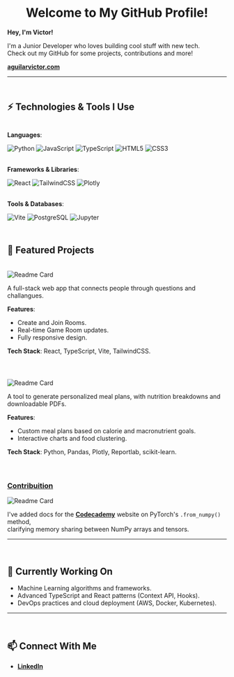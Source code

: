 **<h1 align="center">Welcome to My GitHub Profile!</h1>**

**Hey, I'm Victor!**
  
I'm a Junior Developer who loves building cool stuff with new tech.<br >Check out my GitHub for some projects, contributions and more!

**[aguilarvictor.com](https://www.aguilarvictor.com)**

---

## <br> ⚡ **Technologies & Tools I Use**

<br>**Languages**:  
 
![Python](https://img.shields.io/badge/Python-3776AB?style=for-the-badge&logo=python&logoColor=white) ![JavaScript](https://img.shields.io/badge/JavaScript-F7DF1E?style=for-the-badge&logo=javascript&logoColor=black) ![TypeScript](https://img.shields.io/badge/TypeScript-007ACC?style=for-the-badge&logo=typescript&logoColor=white) ![HTML5](https://img.shields.io/badge/HTML5-E34F26?style=for-the-badge&logo=html5&logoColor=white) ![CSS3](https://img.shields.io/badge/CSS3-1572B6?style=for-the-badge&logo=css3&logoColor=white)  

<br>**Frameworks & Libraries**:  
 
![React](https://img.shields.io/badge/React-61DAFB?style=for-the-badge&logo=react&logoColor=black) ![TailwindCSS](https://img.shields.io/badge/TailwindCSS-06B6D4?style=for-the-badge&logo=tailwind-css&logoColor=white) ![Plotly](https://img.shields.io/badge/Plotly-3F4C5B?style=for-the-badge&logo=plotly&logoColor=white)

<br>**Tools & Databases**:  
 
![Vite](https://img.shields.io/badge/Vite-646CFF?style=for-the-badge&logo=vite&logoColor=white) ![PostgreSQL](https://img.shields.io/badge/PostgreSQL-336791?style=for-the-badge&logo=postgresql&logoColor=white) ![Jupyter](https://img.shields.io/badge/Jupyter-F37626?style=for-the-badge&logo=jupyter&logoColor=white)

## <br> 🌟 **Featured Projects**

<br>![Readme Card](https://github-readme-stats.vercel.app/api/pin/?username=aguilar-victor&repo=icebreaker)

A full-stack web app that connects people through questions and challangues.

**Features**:
- Create and Join Rooms.
- Real-time Game Room updates.
- Fully responsive design.

**Tech Stack**: React, TypeScript, Vite, TailwindCSS.

#

<br>![Readme Card](https://github-readme-stats.vercel.app/api/pin/?username=aguilar-victor&repo=mealplanner)

A tool to generate personalized meal plans, with nutrition breakdowns and downloadable PDFs.

**Features**:
- Custom meal plans based on calorie and macronutrient goals.
- Interactive charts and food clustering.

**Tech Stack**: Python, Pandas, Plotly, Reportlab, scikit-learn.

#

### <br> [Contribuition](https://github.com/aguilar-victor/docs)  

![Readme Card](https://github-readme-stats.vercel.app/api/pin/?username=aguilar-victor&repo=docs)

I've added docs for the **[Codecademy](https://www.codecademy.com/resources/docs/pytorch/tensor-operations/from-numpy)** website on PyTorch's `.from_numpy()` method,<br>clarifying memory sharing between NumPy arrays and tensors.

---

<br>

## 🔭 **Currently Working On**

- Machine Learning algorithms and frameworks.   
- Advanced TypeScript and React patterns (Context API, Hooks).   
- DevOps practices and cloud deployment (AWS, Docker, Kubernetes).   

---

<br>

## 📫 **Connect With Me**

- **[LinkedIn](https://www.linkedin.com/in/ag-victor)**
